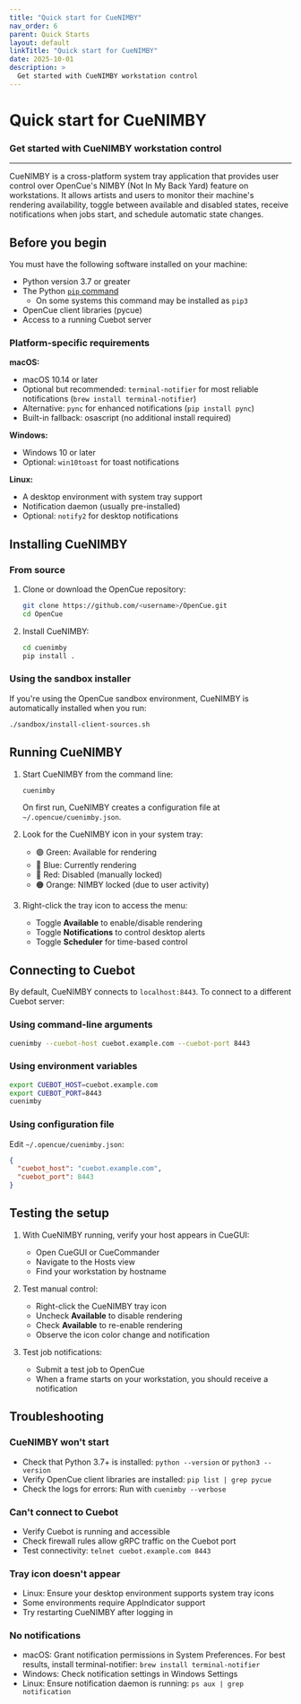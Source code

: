 ```yaml
---
title: "Quick start for CueNIMBY"
nav_order: 6
parent: Quick Starts
layout: default
linkTitle: "Quick start for CueNIMBY"
date: 2025-10-01
description: >
  Get started with CueNIMBY workstation control
---
```


# Quick start for CueNIMBY

### Get started with CueNIMBY workstation control

---

CueNIMBY is a cross-platform system tray application that provides user control over OpenCue's NIMBY (Not In My Back Yard) feature on workstations. It allows artists and users to monitor their machine's rendering availability, toggle between available and disabled states, receive notifications when jobs start, and schedule automatic state changes.

## Before you begin

You must have the following software installed on your machine:

* Python version 3.7 or greater
* The Python [`pip` command](https://pypi.org/project/pip/)
  * On some systems this command may be installed as `pip3`
* OpenCue client libraries (pycue)
* Access to a running Cuebot server

### Platform-specific requirements

**macOS:**
* macOS 10.14 or later
* Optional but recommended: `terminal-notifier` for most reliable notifications (`brew install terminal-notifier`)
* Alternative: `pync` for enhanced notifications (`pip install pync`)
* Built-in fallback: osascript (no additional install required)

**Windows:**
* Windows 10 or later
* Optional: `win10toast` for toast notifications

**Linux:**
* A desktop environment with system tray support
* Notification daemon (usually pre-installed)
* Optional: `notify2` for desktop notifications

## Installing CueNIMBY

### From source

1. Clone or download the OpenCue repository:

   ```bash
   git clone https://github.com/<username>/OpenCue.git
   cd OpenCue
   ```

2. Install CueNIMBY:

   ```bash
   cd cuenimby
   pip install .
   ```

### Using the sandbox installer

If you're using the OpenCue sandbox environment, CueNIMBY is automatically installed when you run:

```bash
./sandbox/install-client-sources.sh
```

## Running CueNIMBY

1. Start CueNIMBY from the command line:

   ```bash
   cuenimby
   ```

   On first run, CueNIMBY creates a configuration file at `~/.opencue/cuenimby.json`.

2. Look for the CueNIMBY icon in your system tray:
   * 🟢 Green: Available for rendering
   * 🔵 Blue: Currently rendering
   * 🔴 Red: Disabled (manually locked)
   * 🟠 Orange: NIMBY locked (due to user activity)

3. Right-click the tray icon to access the menu:
   * Toggle **Available** to enable/disable rendering
   * Toggle **Notifications** to control desktop alerts
   * Toggle **Scheduler** for time-based control

## Connecting to Cuebot

By default, CueNIMBY connects to `localhost:8443`. To connect to a different Cuebot server:

### Using command-line arguments

```bash
cuenimby --cuebot-host cuebot.example.com --cuebot-port 8443
```

### Using environment variables

```bash
export CUEBOT_HOST=cuebot.example.com
export CUEBOT_PORT=8443
cuenimby
```

### Using configuration file

Edit `~/.opencue/cuenimby.json`:

```json
{
  "cuebot_host": "cuebot.example.com",
  "cuebot_port": 8443
}
```

## Testing the setup

1. With CueNIMBY running, verify your host appears in CueGUI:
   * Open CueGUI or CueCommander
   * Navigate to the Hosts view
   * Find your workstation by hostname

2. Test manual control:
   * Right-click the CueNIMBY tray icon
   * Uncheck **Available** to disable rendering
   * Check **Available** to re-enable rendering
   * Observe the icon color change and notification

3. Test job notifications:
   * Submit a test job to OpenCue
   * When a frame starts on your workstation, you should receive a notification

## Troubleshooting

### CueNIMBY won't start

* Check that Python 3.7+ is installed: `python --version` or `python3 --version`
* Verify OpenCue client libraries are installed: `pip list | grep pycue`
* Check the logs for errors: Run with `cuenimby --verbose`

### Can't connect to Cuebot

* Verify Cuebot is running and accessible
* Check firewall rules allow gRPC traffic on the Cuebot port
* Test connectivity: `telnet cuebot.example.com 8443`

### Tray icon doesn't appear

* Linux: Ensure your desktop environment supports system tray icons
* Some environments require AppIndicator support
* Try restarting CueNIMBY after logging in

### No notifications

* macOS: Grant notification permissions in System Preferences. For best results, install terminal-notifier: `brew install terminal-notifier`
* Windows: Check notification settings in Windows Settings
* Linux: Ensure notification daemon is running: `ps aux | grep notification`
